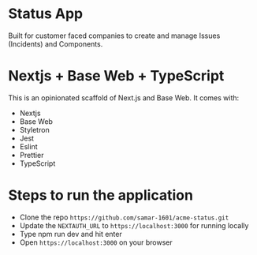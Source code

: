 # Status App
Built for customer faced companies to create and manage Issues (Incidents) and Components.

# Nextjs + Base Web + TypeScript

This is an opinionated scaffold of Next.js and Base Web. It comes with:

- Nextjs
- Base Web
- Styletron
- Jest
- Eslint
- Prettier
- TypeScript

# Steps to run the application

- Clone the repo ```https://github.com/samar-1601/acme-status.git```
- Update the ```NEXTAUTH_URL``` to ```https://localhost:3000``` for running locally
- Type npm run dev and hit enter
- Open ```https://localhost:3000``` on your browser
